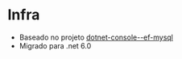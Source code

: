 # Infra

- Baseado no projeto [dotnet-console--ef-mysql](https://github.com/eldarj/dotnet-console--ef-mysql)
- Migrado para .net 6.0
